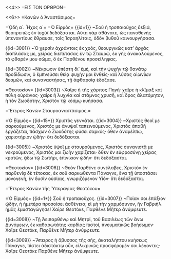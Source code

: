 <<4>>
=ΕΙΣ ΤΟΝ ΟΡΘΡΟΝ=

<<6>>
=Κανὼν ὁ Ἀναστάσιμος=

=ᾨδὴ α΄. Ἦχος α΄=
=Ὁ Εἱρμὸς= 
{{id=1}} ~Σοῦ ἡ τροπαιοῦχος δεξιά, θεοπρεπῶς ἐν ἰσχύϊ δεδόξασται. Αὕτη γὰρ ἀθάνατε, ὡς πανσθενὴς ὑπεναντίους ἔθραυσε, τοῖς Ἰσραηλίταις, ὀδὸν βυθοῦ καινουργὴσασα.

{{id=3001}} ~Ὁ χερσὶν ἀχράντοις ἐκ χοός, θεουργικῶς κατ’ ἀρχὰς διαπλάσας με, χεῖρας διεπέτασας ἐν τῷ Σταυρῷ, ἐκ γῆς ἀνακαλούμενος, τὸ φθαρέν μου σῶμα, ὃ ἐκ Παρθένου προσείληφας.

{{id=3002}} ~Νέκρωσιν ὑπέστη δι’ ἐμέ, καὶ τὴν ψυχὴν τῷ θανάτῳ προδίδωσιν, ὁ ἐμπνεύσει θείᾳ ψυχήν μοι ἐνθείς· καὶ λύσας αἰωνίων δεσμῶν, καὶ συναναστήσας, τῇ ἀφθαρσίᾳ ἐδόξασε.

=Θεοτοκίον=
{{id=3003}} ~Χαῖρε ἡ τῆς χάριτος Πηγή· χαῖρε ἡ κλῖμαξ καὶ πύλη οὐράνιος· χαῖρε ἡ λυχνία καὶ στάμνος χρυσῆ, καὶ ὄρος ἀλατόμητον, ἡ τὸν Ζωοδότην, Χριστὸν τῷ κόσμῳ κυήσασα.

=Ἕτερος Κανὼν Σταυροαναστάσιμος.=

=Ὁ Εἱρμὸς=
{{id=15*}} Χριστὸς γεννᾶται.
{{id=3004}} ~Χριστὸς θεοῖ με σαρκούμενος, Χριστός με ἀνυψοῖ ταπεινούμενος, Χριστὸς ἀπαθῆ ἐργάζεται, πάσχων ὁ Ζωοδότης φύσει σαρκός· ὅθεν ἀναμέλπω, χαριστήριον ᾠδήν· ὅτι δεδόξασται.

{{id=3005}} ~Χριστὸς ὑψοῖ με σταυρούμενος, Χριστὸς συνανιστᾷ με νεκρούμενος, Χριστός μοι ζωὴν χαρίζεται· ὅθεν ἐν εὐφροσύνῃ χεῖρας κροτῶν, ᾄδω τῷ Σωτῆρι, ἐπινίκιον ᾠδήν· ὅτι δεδόξασται.

=Θεοτοκίον=
{{id=3006}} ~Θεὸν Παρθένε συνέλαβες, Χριστὸν ἐν παρθενίᾳ δὲ τέτοκας, ἐκ σοῦ σαρκωθέντα Πάναγνε, ἕνα τῇ ὑποστάσει μονογενῆ, ἐν δυσὶν οὐσίαις, γνωριζόμενον Υἱόν· ὅτι δεδόξασται.

=Ἕτερος Κανὼν τῆς Ὑπεραγίας Θεοτόκου=

=Ὁ Εἱρμὸς=
{{id=1*}} Σοῦ ἡ τροπαιοῦχος.
{{id=3007}} ~Ποίαν σοι ἐπάξιον ᾠδὴν, ἡ ἡμετέρα προσοίσει ἀσθένεια; εἰ μὴ τὴν χαρμόσυνον, ἣν Γαβριὴλ ἡμᾶς ἐμυσταγώγησε! Χαῖρε Θεοτόκε, Παρθένε Μῆτερ ἀνύμφευτε.

{{id=3008}} ~Τῇ Ἀειπαρθένῳ καὶ Μητρί, τοῦ Βασιλέως τῶν ἄνω Δυνάμεων, ἐκ καθαρωτάτης καρδίας πιστοί, πνευματικῶς βοήσωμεν· Χαῖρε Θεοτόκε, Παρθένε Μῆτερ ἀνύμφευτε.

{{id=3009}} ~Ἄπειρος ἡ ἄβυσσος τῆς σῆς, ἀκαταλήπτου κυήσεως Πάναγνε, πίστει ἀδιστάκτῳ οὖν, εἰλικρινῶς προσφέρομέν σοι λέγοντες· Χαῖρε Θεοτόκε Παρθένε Μῆτερ ἀνύμφευτε.
